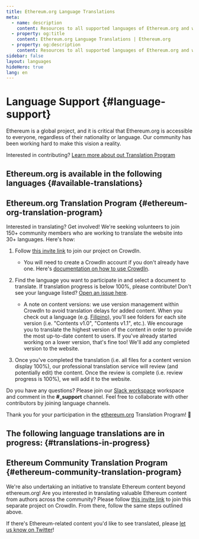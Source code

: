 ```yaml
---
title: Ethereum.org Language Translations
meta:
  - name: description
    content: Resources to all supported languages of Ethereum.org and ways to get involved as a translator.
  - property: og:title
    content: Ethereum.org Language Translations | Ethereum.org
  - property: og:description
    content: Resources to all supported languages of Ethereum.org and ways to get involved as a translator.
sidebar: false
layout: languages
hideHero: true
lang: en
---
```


# Language Support {#language-support}

Ethereum is a global project, and it is critical that Ethereum.org is accessible to everyone, regardless of their nationality or language. Our community has been working hard to make this vision a reality.

Interested in contributing? [Learn more about out Translation Program](/languages/#ethereum-org-translation-program)

## Ethereum.org is available in the following languages {#available-translations}

<TranslationsAvailable/>

## Ethereum.org Translation Program {#ethereum-org-translation-program}

Interested in translating? Get involved! We're seeking volunteers to join 150+ community members who are working to translate the website into 30+ languages. Here's how:

1. Follow [this invite link](https://crowdin.com/project/ethereumfoundation/invite) to join our project on CrowdIn.

   - You will need to create a CrowdIn account if you don't already have one. Here's [documentation on how to use CrowdIn](https://support.crowdin.com/online-editor/).

2. Find the language you want to participate in and select a document to translate. If translation progress is below 100%, please contribute! Don't see your language listed? [Open an issue here](https://github.com/ethereum/ethereum-org-website/issues/new/choose).

   - A note on content versions: we use version management within CrowdIn to avoid translation delays for added content. When you check out a language (e.g. [Filipino](https://crowdin.com/project/ethereumfoundation/fil#)), you'll see folders for each site version (i.e. "Contents v1.0", "Contents v1.1", etc.). We encourage you to translate the highest version of the content in order to provide the most up-to-date content to users. If you've already started working on a lower version, that's fine too! We'll add any completed version to the website.

3. Once you've completed the translation (i.e. all files for a content version display 100%), our professional translation service will review (and potentially edit) the content. Once the review is complete (i.e. review progress is 100%), we will add it to the website.

Do you have any questions? Please join our [Slack workspace](https://join.slack.com/t/ethtranslation/shared_invite/enQtOTc2MTA3OTE4NjMwLTc0OWFhYmY2ZjY4MWYzODdiMTBjOGMyNWU0MDJkNWRkNDFlNzg0NjZlNTUwMWQxM2E5MTFjMWJhMDU2Y2M3OWI) workspace and comment in the **#\_support** channel. Feel free to collaborate with other contributors by joining language channels.

Thank you for your participation in the [ethereum.org](/) Translation Program! 🦄

## The following language translations are in progress: {#translations-in-progress}

<TranslationsInProgress />

## Ethereum Community Translation Program {#ethereum-community-translation-program}

We're also undertaking an initiative to translate Ethereum content beyond ethereum.org! Are you interested in translating valuable Ethereum content from authors across the community? Please follow [this invite link](https://crowdin.com/project/contents-translation/invite) to join this separate project on CrowdIn. From there, follow the same steps outlined above.

If there's Ethereum-related content you'd like to see translated, please [let us know on Twitter](https://twitter.com/ethdotorg)!
